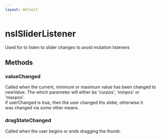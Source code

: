 ```yaml
---
layout: default
---
```


# nsISliderListener #
  
Used for <scale> to listen to slider changes to avoid mutation listeners  
  

## Methods ##

### valueChanged ###
  
Called when the current, minimum or maximum value has been changed to  
newValue. The which parameter will either be 'curpos', 'minpos' or 'maxpos'.  
If userChanged is true, then the user changed ths slider, otherwise it  
was changed via some other means.  
  

### dragStateChanged ###
  
Called when the user begins or ends dragging the thumb.  
  
